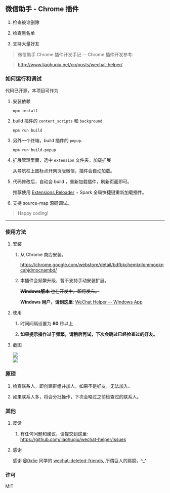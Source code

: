 ##  微信助手 - Chrome 插件

1.  检查被谁删除

2.  检查黑名单

3.  支持大量好友

>   微信助手 Chrome 插件开发手记 -- Chrome 插件开发参考:

>   http://www.liaohuqiu.net/cn/posts/wechat-helper/

### 如何运行和调试

代码已开源，本项目可作为 

1.  安装依赖

    ```
    npm install
    ```

2.  build 插件的 `content_scripts` 和 `background`

    ```
    npm run build
    ```

3.  另外一个终端，build 插件的 `popup`.

    ```
    npm run build-popup
    ```

4.  扩展管理里面，选中 `extension` 文件夹，加载扩展

    从导航栏上图标点开网页版微信，插件会自动加载。

5.  代码修改后，自动会 build ，重新加载插件，刷新页面即可。

    推荐使用 [Extensions Reloader](https://chrome.google.com/webstore/detail/extensions-reloader/fimgfedafeadlieiabdeeaodndnlbhid) + Spark 全局快捷键重新加载插件。

6.  支持 source-map 源码调试。

>   Happy coding!

---

### 使用方法

1. 安装

    1. 从 Chrome 商店安装。
    
        https://chrome.google.com/webstore/detail/bdfbkchemknlpmmopkncahjdmocnambd/
    
    2.  本插件会频繁升级，暂不支持手动安装扩展。

        ~~**Windows版本** 也在开发中，即将发布。~~

        **Windows 用户，请到这里**: [WeChat Helper -- Windows App](https://github.com/freedombird9/wechat-deletion-check)

2.  使用
    
    1.  时间间隔设置为 **60** 秒以上

    2.  **如果提示操作过于频繁，请稍后再试，下次会跳过已经检查过的好友。**


3.  截图

    <div><img src='https://raw.githubusercontent.com/liaohuqiu/wechat-helper/master/art/1.png'/></div>

    <div><img src='https://raw.githubusercontent.com/liaohuqiu/wechat-helper/master/art/2.png'/></div>


### 原理

1.  检查联系人，即创建群组并加人，如果不是好友，无法加入。

2.  如果联系人多，将会分批操作，下次会略过之前检查过的联系人。

### 其他

1.  反馈

    1.  有任何问题和建议，请提交到这里: https://github.com/liaohuqiu/wechat-helper/issues

2.  感谢

    感谢 [@0x5e](https://github.com/0x5e) 同学的 [wechat-deleted-friends](https://github.com/0x5e/wechat-deleted-friends), 所谓巨人的肩膀。^_^


### 许可

MIT
